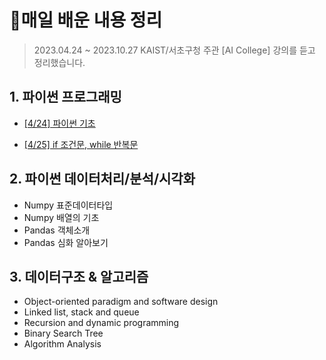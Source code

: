# 💾매일 배운 내용 정리



> 2023.04.24 ~ 2023.10.27 KAIST/서초구청 주관 [AI College]  강의를 듣고 정리했습니다.



## 1. 파이썬 프로그래밍

- [[4/24] 파이썬 기초](notes/0424_파이썬기초.md)

- [[4/25] if 조건문, while 반복문](notes/0425_조건반복문.md)



## 2. 파이썬 데이터처리/분석/시각화

- Numpy 표준데이터타입
- Numpy 배열의 기초
- Pandas 객체소개
- Pandas 심화 알아보기



## 3. 데이터구조 & 알고리즘

- Object-oriented paradigm and software design
- Linked list, stack and queue
- Recursion and dynamic programming
- Binary Search Tree
- Algorithm Analysis
